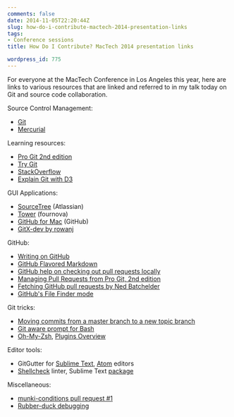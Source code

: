 ```yaml
---
comments: false
date: 2014-11-05T22:20:44Z
slug: how-do-i-contribute-mactech-2014-presentation-links
tags:
- Conference sessions
title: How Do I Contribute? MacTech 2014 presentation links

wordpress_id: 775
---
```


For everyone at the MacTech Conference in Los Angeles this year, here are links to various resources that are linked and referred to in my talk today on Git and source code collaboration.

<!-- TODO: add link to slides -->

Source Control Management:

  * [Git](http://git-scm.com)
  * [Mercurial](http://mercurial.selenic.com)

Learning resources:

  * [Pro Git 2nd edition](http://git-scm.com/book/en/v2)
  * [Try Git](https://try.github.io)
  * [StackOverflow](http://stackoverflow.com/questions/tagged/git)
  * [Explain Git with D3](http://onlywei.github.io/explain-git-with-d3/)

GUI Applications:

  * [SourceTree](https://www.atlassian.com/software/sourcetree) (Atlassian)
  * [Tower](http://www.git-tower.com) (fournova)
  * [GitHub for Mac](https://mac.github.com) (GitHub)
  * [GitX-dev by rowanj](http://rowanj.github.io/gitx)

GitHub:

  * [Writing on GitHub](https://help.github.com/articles/writing-on-github/)
  * [GitHub Flavored Markdown](https://help.github.com/articles/github-flavored-markdown/)
  * [GitHub help on checking out pull requests locally](https://help.github.com/articles/checking-out-pull-requests-locally)
  * [Managing Pull Requests from Pro Git, 2nd edition](http://git-scm.com/book/en/v2/GitHub-Maintaining-a-Project#Managing-Pull-Requests)
  * [Fetching GitHub pull requests by Ned Batchelder](http://nedbatchelder.com/blog/201407/fetching_github_pull_requests.html)  
  * [GitHub's File Finder mode](https://github.com/blog/793-introducing-the-file-finder)

Git tricks:

  * [Moving commits from a master branch to a new topic branch](http://stackoverflow.com/questions/1628563/move-the-most-recent-commits-to-a-new-branch-with-git)
  * [Git aware prompt for Bash](https://github.com/jimeh/git-aware-prompt)
  * [Oh-My-Zsh](http://ohmyz.sh), [Plugins Overview](https://github.com/robbyrussell/oh-my-zsh/wiki/Plugins-Overview)

Editor tools:

  * GitGutter for [Sublime Text](https://github.com/jisaacks/GitGutter), [Atom](https://github.com/atom/git-diff) editors
  * [Shellcheck](http://www.shellcheck.net/about.html) linter, Sublime Text [package](https://sublime.wbond.net/packages/SublimeLinter-shellcheck)

Miscellaneous:

  * [munki-conditions pull request #1](https://github.com/timsutton/munki-conditions/pull/1)
  * [Rubber-duck debugging](http://en.wikipedia.org/wiki/Rubber_duck_debugging)

